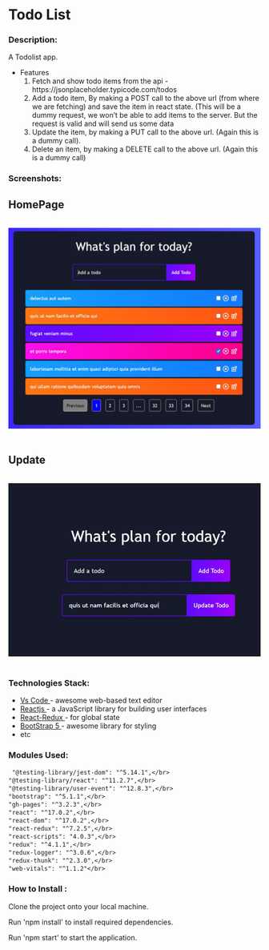 # Todo List

 ### Description: ######
A Todolist app.

<ul>
  <li>Features
        <ol>
        <li>Fetch and show todo items from the api - https://jsonplaceholder.typicode.com/todos</li>
        <li>Add a todo item, By making a POST call to the above url (from where we are fetching) and save the item in react state. (This will be a dummy request, we won’t be able to add items to the server. But the request is valid and will send us some data</li>
        <li>Update the item, by making a PUT call to the above url. (Again this is a dummy call).</li>
        <li>Delete an item, by making a DELETE call to the above url. (Again this is a dummy call)</li>
        </ol>
  </li>
   
</ul>

### Screenshots: ######
<h2> HomePage </h2>
</br>

<img src="https://github.com/krishanweb2206/ReactTodo/blob/main/screenshots/Homepage.JPG" />
</br>
</br>

<h2> Update </h2>
</br>

<img src="https://github.com/krishanweb2206/ReactTodo/blob/main/screenshots/Update.JPG" />
</br>
</br>

### Technologies Stack: ######
<ul>
  <li><a href="https://code.visualstudio.com/">Vs Code </a>- awesome web-based text editor </li>
  <li><a href="https://reactjs.org/">Reactjs </a>- a JavaScript library for building user interfaces </li>
  <li><a href="https://react-redux.js.org/">React-Redux </a>- for global state </li>
  <li><a href="https://getbootstrap.com/">BootStrap 5 </a>- awesome library for styling </li>
  <li>etc </li>
</ul>

### Modules Used: ######

     "@testing-library/jest-dom": "^5.14.1",</br>
    "@testing-library/react": "^11.2.7",</br>
    "@testing-library/user-event": "^12.8.3",</br>
    "bootstrap": "^5.1.1",</br>
    "gh-pages": "^3.2.3",</br>
    "react": "^17.0.2",</br>
    "react-dom": "^17.0.2",</br>
    "react-redux": "^7.2.5",</br>
    "react-scripts": "4.0.3",</br>
    "redux": "^4.1.1",</br>
    "redux-logger": "^3.0.6",</br>
    "redux-thunk": "^2.3.0",</br>
    "web-vitals": "^1.1.2"</br>
 
 ### How to Install : ######
 
Clone the project onto your local machine.

Run 'npm install' to install required dependencies.

Run 'npm start' to start the application.

